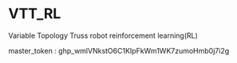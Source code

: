 # VTT_RL
Variable Topology Truss robot reinforcement learning(RL)

master_token : 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